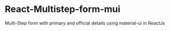 # React-Multistep-form-mui
Multi-Step form with primary and official details  using material-ui in ReactJs
